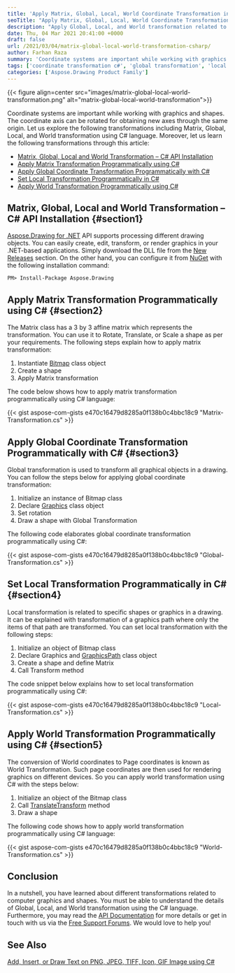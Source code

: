 ```yaml
---
title: 'Apply Matrix, Global, Local, World Coordinate Transformation in C#'
seoTitle: "Apply Matrix, Global, Local, World Coordinate Transformation with C#"
description: "Apply Global, Local, and World transformation related to coordinate systems programmatically using C# language in your .NET based applications."
date: Thu, 04 Mar 2021 20:41:00 +0000
draft: false
url: /2021/03/04/matrix-global-local-world-transformation-csharp/
author: Farhan Raza
summary: 'Coordinate systems are important while working with graphics and shapes. The coordinate axis can be rotated for obtaining new axes through the same origin. Let us explore the following coordinate transformations including Matrix, Global, Local, and World transformations programmatically using C# language. Moreover, you will be able to understand the following transformations after going through this article:'
tags: ['coordinate transformation c#', 'global transformation', 'local transformation', 'matrix transformation', 'world transformation']
categories: ['Aspose.Drawing Product Family']
---
```




{{< figure align=center src="images/matrix-global-local-world-transformation.png" alt="matrix-global-local-world-transformation">}}


Coordinate systems are important while working with graphics and shapes. The coordinate axis can be rotated for obtaining new axes through the same origin. Let us explore the following transformations including Matrix, Global, Local, and World transformation using C# language. Moreover, let us learn the following transformations through this article:

*   [Matrix, Global, Local and World Transformation – C# API Installation][1]
*   [Apply Matrix Transformation Programmatically using C#][2]
*   [Apply Global Coordinate Transformation Programmatically with C#][3]
*   [Set Local Transformation Programmatically in C#][4]
*   [Apply World Transformation Programmatically using C#][5]

## Matrix, Global, Local and World Transformation – C# API Installation {#section1}

[Aspose.Drawing for .NET][6] API supports processing different drawing objects. You can easily create, edit, transform, or render graphics in your .NET-based applications. Simply download the DLL file from the [New Releases][7] section. On the other hand, you can configure it from [NuGet][8] with the following installation command:

```
PM> Install-Package Aspose.Drawing
```

## Apply Matrix Transformation Programmatically using C# {#section2}

The Matrix class has a 3 by 3 affine matrix which represents the transformation. You can use it to Rotate, Translate, or Scale a shape as per your requirements. The following steps explain how to apply matrix transformation:

1.  Instantiate [Bitmap][9] class object
2.  Create a shape
3.  Apply Matrix transformation

The code below shows how to apply matrix transformation programmatically using C# language:

{{< gist aspose-com-gists e470c16479d8285a0f138b0c4bbc18c9 "Matrix-Transformation.cs" >}}

## Apply Global Coordinate Transformation Programmatically with C# {#section3}

Global transformation is used to transform all graphical objects in a drawing. You can follow the steps below for applying global coordinate transformation:

1.  Initialize an instance of Bitmap class
2.  Declare [Graphics][10] class object
3.  Set rotation
4.  Draw a shape with Global Transformation

The following code elaborates global coordinate transformation programmatically using C#:

{{< gist aspose-com-gists e470c16479d8285a0f138b0c4bbc18c9 "Global-Transformation.cs" >}}

## Set Local Transformation Programmatically in C# {#section4}

Local transformation is related to specific shapes or graphics in a drawing. It can be explained with transformation of a graphics path where only the items of that path are transformed. You can set local transformation with the following steps:

1.  Initialize an object of Bitmap class
2.  Declare Graphics and [GraphicsPath][11] class object
3.  Create a shape and define Matrix
4.  Call Transform method

The code snippet below explains how to set local transformation programmatically using C#:

{{< gist aspose-com-gists e470c16479d8285a0f138b0c4bbc18c9 "Local-Transformation.cs" >}}

## Apply World Transformation Programmatically using C# {#section5}

The conversion of World coordinates to Page coordinates is known as World Transformation. Such page coordinates are then used for rendering graphics on different devices. So you can apply world transformation using C# with the steps below:

1.  Initialize an object of the Bitmap class
2.  Call [TranslateTransform][12] method
3.  Draw a shape

The following code shows how to apply world transformation programmatically using C# language:

{{< gist aspose-com-gists e470c16479d8285a0f138b0c4bbc18c9 "World-Transformation.cs" >}}

## Conclusion

In a nutshell, you have learned about different transformations related to computer graphics and shapes. You must be able to understand the details of Global, Local, and World transformation using the C# language. Furthermore, you may read the [API Documentation][13] for more details or get in touch with us via the [Free Support Forums][14]. We would love to help you!

## See Also

[Add, Insert, or Draw Text on PNG, JPEG, TIFF, Icon, GIF Image using C#][15]




[1]: #section1
[2]: #section2
[3]: #section3
[4]: #section4
[5]: #section5
[6]: https://products.aspose.com/drawing/net
[7]: https://downloads.aspose.com/drawing/net
[8]: https://nuget.org/packages/Aspose.Drawing
[9]: https://apireference.aspose.com/drawing/net/system.drawing/bitmap
[10]: https://apireference.aspose.com/drawing/net/system.drawing/graphics
[11]: https://apireference.aspose.com/drawing/net/system.drawing.drawing2d/graphicspath
[12]: https://apireference.aspose.com/drawing/net/system.drawing/graphics/methods/translatetransform/index
[13]: https://docs.aspose.com/drawing/net/
[14]: https://forum.aspose.com/c/drawing
[15]: https://blog.aspose.com/2021/02/28/draw-text-image-csharp/





